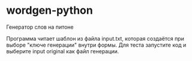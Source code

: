 # wordgen-python
Генератор слов на питоне

Программа читает шаблон из файла input.txt, которая создаётся при выборе "ключе генерации" внутри формы.
Для теста запустите код и выберите input original как файл генерации.
